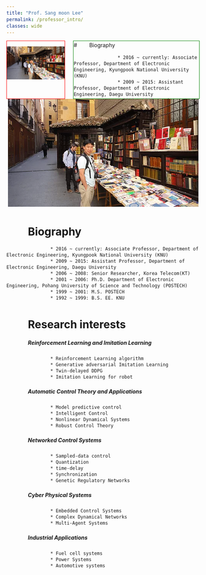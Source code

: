 ```yaml
---
title: "Prof. Sang moon Lee"
permalink: /professor_intro/
classes: wide
---
```


<div style="width: 30%; height:150px; border:1px solid red; float: left;">
<p align="center"><img src="/assets/images/professor.jpg"></p>
</div>
<div style="width: 65%; height:150px; border:1px solid green; float: right;">
# 　　Biography

                    * 2016 ~ currently: Associate Professor, Department of Electronic Engineering, Kyungpook National University (KNU)
                    * 2009 ~ 2015: Assistant Professor, Department of Electronic Engineering, Daegu University
                    * 2006 ~ 2008: Senior Researcher, Korea Telecom(KT)
                    * 2001 ~ 2006: Ph.D. Department of Electronic Engineering, Pohang University of Science and Technology (POSTECH)
                    * 1999 ~ 2001: M.S. POSTECH
                    * 1992 ~ 1999: B.S. EE. KNU
</div>

<p align="center"><img src="/assets/images/professor.jpg"></p>

# 　　Biography

                    * 2016 ~ currently: Associate Professor, Department of Electronic Engineering, Kyungpook National University (KNU)
                    * 2009 ~ 2015: Assistant Professor, Department of Electronic Engineering, Daegu University
                    * 2006 ~ 2008: Senior Researcher, Korea Telecom(KT)
                    * 2001 ~ 2006: Ph.D. Department of Electronic Engineering, Pohang University of Science and Technology (POSTECH)
                    * 1999 ~ 2001: M.S. POSTECH
                    * 1992 ~ 1999: B.S. EE. KNU
          
          
# 　　Research interests
##### 　　　　Reinforcement Learning and Imitation Learning
                    * Reinforcement Learning algorithm
                    * Generative adversarial Imitation Learning
                    * Twin-delayed DDPG
                    * Imitation Learning for robot
          
##### 　　　　Automatic Control Theory and Applications
                    * Model predictive control
                    * Intelligent Control
                    * Nonlinear Dynamical Systems
                    * Robust Control Theory
          
##### 　　　　Networked Control Systems
                    * Sampled-data control
                    * Quantization
                    * time-delay
                    * Synchronization
                    * Genetic Regulatory Networks
          
##### 　　　　Cyber Physical Systems
                    * Embedded Control Systems
                    * Complex Dynamical Networks
                    * Multi-Agent Systems 
          
##### 　　　　Industrial Applications
                    * Fuel cell systems
                    * Power Systems
                    * Automotive systems
